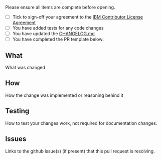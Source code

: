 Please ensure all items are complete before opening.

- [ ] Tick to sign-off your agreement to the [IBM Contributor License Agreement](https://github.com/ibm-messaging/mq-rfhutil/CLA.md)
- [ ] You have added tests for any code changes
- [ ] You have updated the [CHANGELOG.md](https://github.com/ibm-messaging/mq-rfhutil/CHANGELOG.md)
- [ ] You have completed the PR template below:

## What

What was changed

## How

How the change was implemented or reasoning behind it

## Testing

How to test your changes work, not required for documentation changes.

## Issues

Links to the github issue(s) (if present) that this pull request is resolving.
